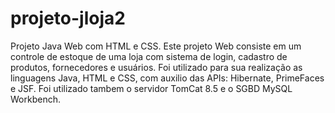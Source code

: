 # projeto-jloja2
Projeto Java Web com HTML e CSS.
Este projeto Web consiste em um controle de estoque de uma loja com sistema de login, cadastro de produtos, fornecedores e usuários.
Foi utilizado para sua realização as linguagens Java, HTML e CSS, com auxilio das APIs: Hibernate, PrimeFaces e JSF.
Foi utilizado tambem o servidor TomCat 8.5 e o SGBD MySQL Workbench.
